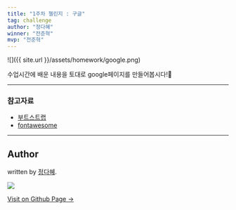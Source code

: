 ```yaml
---
title: "1주차 첼린지 : 구글"
tag: challenge
author: "정다혜"
winner: "전준혁"
mvp: "전준혁"
---
```


![]({{ site.url }}/assets/homework/google.png)

수업시간에 배운 내용을 토대로 google페이지를 만들어봅시다!😤

---

### 참고자료
- [부트스트랩](http://getbootstrap.com/)
- [fontawesome](http://fontawesome.io/)

---

## Author

written by [정다혜](https://dh00023.github.io).

![](https://avatars.githubusercontent.com/dh00023?v=2&s=100)

<a href="https://dh00023.github.io" target="_blank" class="btn btn-black"><i class="fa fa-github fa-lg"></i> Visit on Github Page &rarr;</a>
